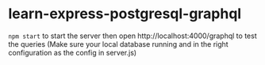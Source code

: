 # learn-express-postgresql-graphql

```npm start``` to start the server then open http://localhost:4000/graphql to test the queries (Make sure your local database running and in the right configuration as the config in server.js)